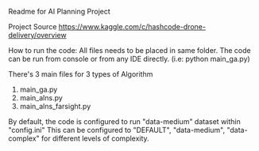 Readme for AI Planning Project 

Project Source
https://www.kaggle.com/c/hashcode-drone-delivery/overview

How to run the code: All files needs to be placed in same folder. The code can be run from console or from any IDE directly.
(i.e: python main_ga.py)

There's 3 main files for 3 types of Algorithm
1) main_ga.py
2) main_alns.py
3) main_alns_farsight.py

By default, the code is configured to run "data-medium" dataset within "config.ini"
This can be configured to "DEFAULT", "data-medium", "data-complex" for different levels of complexity. 
